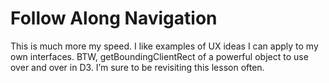 # Follow Along Navigation
This is much more my speed. I like examples of UX ideas I can apply to my own interfaces. BTW, getBoundingClientRect of a powerful object to use over and over in D3. I’m sure to be revisiting this lesson often.